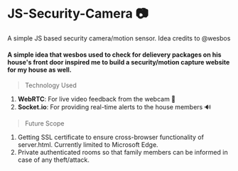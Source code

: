# JS-Security-Camera 📷
A simple JS based security camera/motion sensor. Idea credits to @wesbos

#### A simple idea that wesbos used to check for delievery packages on his house's front door inspired me to build a security/motion capture website for my house as well.
> Technology Used
1. **WebRTC**: For live video feedback from the webcam 📱
2. **Socket.io**: For providing real-time alerts to the house members 🔊
> Future Scope
1. Getting SSL certificate to ensure cross-browser functionality of server.html. Currently limited to Microsoft Edge.
2. Private authenticated rooms so that family members can be informed in case of any theft/attack.
